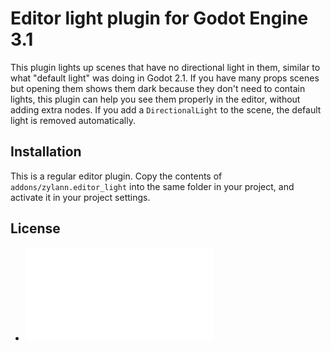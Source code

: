 Editor light plugin for Godot Engine 3.1
=========================================

This plugin lights up scenes that have no directional light in them, similar to what "default light" was doing in Godot 2.1.
If you have many props scenes but opening them shows them dark because they don't need to contain lights, this plugin can help you see them properly in the editor, without adding extra nodes.
If you add a `DirectionalLight` to the scene, the default light is removed automatically.


Installation
--------------

This is a regular editor plugin.
Copy the contents of `addons/zylann.editor_light` into the same folder in your project, and activate it in your project settings.


License
---------

- ![License file](addons/zylann.editor_light/LICENSE.md)
